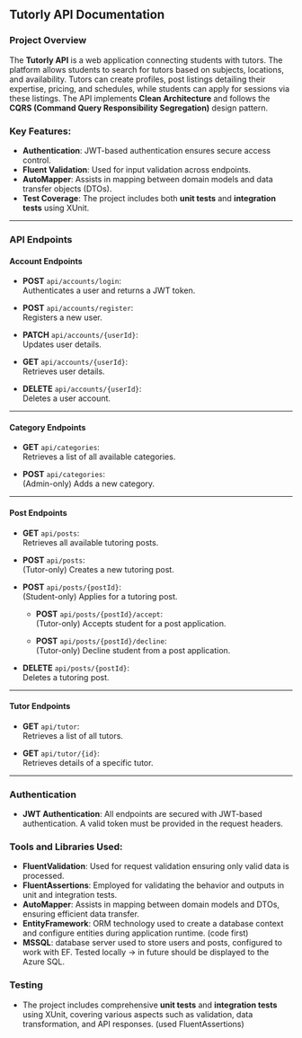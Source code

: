 ## Tutorly API Documentation

### Project Overview
The **Tutorly API** is a web application connecting students with tutors. The platform allows students to search for tutors based on subjects, locations, and availability. Tutors can create profiles, post listings detailing their expertise, pricing, and schedules, while students can apply for sessions via these listings. The API implements **Clean Architecture** and follows the **CQRS (Command Query Responsibility Segregation)** design pattern.

### Key Features:
- **Authentication**: JWT-based authentication ensures secure access control.
- **Fluent Validation**: Used for input validation across endpoints.
- **AutoMapper**: Assists in mapping between domain models and data transfer objects (DTOs).
- **Test Coverage**: The project includes both **unit tests** and **integration tests** using XUnit.

---

### API Endpoints

#### **Account Endpoints**
- **POST** `api/accounts/login`:  
  Authenticates a user and returns a JWT token.
  
- **POST** `api/accounts/register`:  
  Registers a new user.
  
- **PATCH** `api/accounts/{userId}`:  
  Updates user details.
  
- **GET** `api/accounts/{userId}`:  
  Retrieves user details.
  
- **DELETE** `api/accounts/{userId}`:  
  Deletes a user account.

---

#### **Category Endpoints**
- **GET** `api/categories`:  
  Retrieves a list of all available categories.
  
- **POST** `api/categories`:  
  (Admin-only) Adds a new category.

---

#### **Post Endpoints**
- **GET** `api/posts`:  
  Retrieves all available tutoring posts.
  
- **POST** `api/posts`:  
  (Tutor-only) Creates a new tutoring post.
  
- **POST** `api/posts/{postId}`:  
  (Student-only) Applies for a tutoring post.

  - **POST** `api/posts/{postId}/accept`:  
  (Tutor-only) Accepts student for a post application.

  - **POST** `api/posts/{postId}/decline`:  
  (Tutor-only) Decline student from a post application.


- **DELETE** `api/posts/{postId}`:  
  Deletes a tutoring post.

---

#### **Tutor Endpoints**
- **GET** `api/tutor`:  
  Retrieves a list of all tutors.
  
- **GET** `api/tutor/{id}`:  
  Retrieves details of a specific tutor.

---

### Authentication
- **JWT Authentication**: All endpoints are secured with JWT-based authentication. A valid token must be provided in the request headers.

### Tools and Libraries Used:
- **FluentValidation**: Used for request validation ensuring only valid data is processed.
- **FluentAssertions**: Employed for validating the behavior and outputs in unit and integration tests.
- **AutoMapper**: Assists in mapping between domain models and DTOs, ensuring efficient data transfer.
- **EntityFramework**: ORM technology used to create a database context and configure entities during application runtime. (code first)
- **MSSQL**: database server used to store users and posts, configured to work with EF. Tested locally -> in future should be displayed to the Azure SQL.

### Testing
- The project includes comprehensive **unit tests** and **integration tests** using XUnit, covering various aspects such as validation, data transformation, and API responses. (used FluentAssertions)
